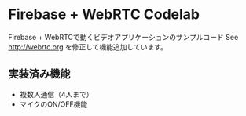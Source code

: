 # Firebase + WebRTC Codelab
Firebase + WebRTCで動くビデオアプリケーションのサンプルコード
See http://webrtc.org
を修正して機能追加しています。

## 実装済み機能
- 複数人通信（4人まで）
- マイクのON/OFF機能
